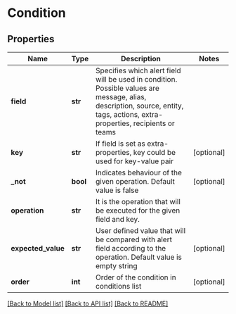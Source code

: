 # Condition

## Properties
Name | Type | Description | Notes
------------ | ------------- | ------------- | -------------
**field** | **str** | Specifies which alert field will be used in condition. Possible values are message, alias, description, source, entity, tags, actions, extra-properties, recipients or teams | 
**key** | **str** | If field is set as extra-properties, key could be used for key-value pair | [optional] 
**_not** | **bool** | Indicates behaviour of the given operation. Default value is false | [optional] 
**operation** | **str** | It is the operation that will be executed for the given field and key. | 
**expected_value** | **str** | User defined value that will be compared with alert field according to the operation. Default value is empty string | [optional] 
**order** | **int** | Order of the condition in conditions list | [optional] 

[[Back to Model list]](../README.md#documentation-for-models) [[Back to API list]](../README.md#documentation-for-api-endpoints) [[Back to README]](../README.md)


